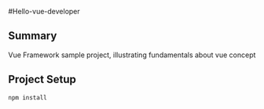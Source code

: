 #Hello-vue-developer

## Summary
Vue Framework sample project, illustrating fundamentals about vue concept

## Project Setup

```bash
npm install
```

